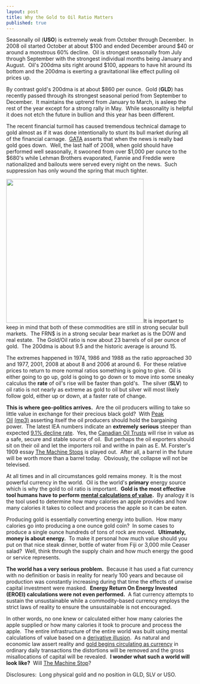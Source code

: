 ```yaml
---
layout: post
title: Why the Gold to Oil Ratio Matters
published: true
---
```

<p>Seasonally oil (<strong>USO</strong>) is extremely weak from October through December.  In 2008 oil started October at about $100 and ended December around $40 or around a monstrous 60% decline.  Oil is strongest seasonally from July through September with the strongest individual months being January and August.  Oil's 200dma sits right around $100, appears to have hit around its bottom and the 200dma is exerting a gravitational like effect pulling oil prices up.</p>
<p>By contrast gold's 200dma is at about $860 per ounce.  Gold (<strong>GLD</strong>) has recently passed through its strongest seasonal period from September to December.  It maintains the uptrend from January to March, is asleep the rest of the year except for a strong rally in May.  While seasonality is helpful it does not etch the future in bullion and this year has been different.</p>
<p>The recent financial turmoil has caused tremendous technical damage to gold almost as if it was done intentionally to stunt its bull market during all of the financial carnage.  <a href="http://www.runtogold.com/2005/09/goldrush-21/" target="_blank">GATA</a> asserts that when the news is really bad gold goes down.  Well, the last half of 2008, when gold should have performed well seasonally, it swooned from over $1,000 per ounce to the $680's while Lehman Brothers evaporated, Fannie and Freddie were nationalized and bailouts were served every night on the news.  Such suppression has only wound the spring that much tighter.</p>
<p><a href="http://www.runtogold.com/goldmoney" target="_blank"><img class="alignright" title="Gold to Oil Ratio on December 28 2008" src="{{ site.baseurl }}/images/gordec28.jpg" alt="" width="368" height="386" /></a>It is important to keep in mind that both of these commodities are still in strong secular bull markets.  The FRN$ is in a strong secular bear market as is the DOW and real estate.  The Gold/Oil ratio is now about 23 barrels of oil per ounce of gold.  The 200dma is about 9.5 and the historic average is around 15.</p>
<p>The extremes happened in 1974, 1986 and 1988 as the ratio approached 30 and 1977, 2001, 2008 at about 8 and 2006 at around 6.  For these relative prices to return to more normal ratios something is going to give.  Oil is either going to go up, gold is going to go down or to move into some sneaky calculus the <strong>rate</strong> of oil's rise will be faster than gold's.  The silver (<strong>SLV</strong>) to oil ratio is not nearly as extreme as gold to oil but silver will most likely follow gold, either up or down, at a faster rate of change.</p>
<p><strong>This is where geo-politics arrives.</strong>  Are the oil producers willing to take so little value in exchange for their precious black gold?  With <a href="http://www.runtogold.com/2006/09/peak-oil-theory/" target="_blank">Peak Oil</a> <a href="http://runtogold.com/sounds/MattSavinar.mp3">(mp3)</a> asserting itself the oil producers should hold the bargaining power.  The latest IEA numbers indicate an <strong>extremely serious</strong> steeper than expected <a href="http://www.ft.com/cms/s/0/0830883c-a55b-11dd-b4f5-000077b07658.html?nclick_check=1" target="_blank">9.1% decline rate</a>.  Yes, the <a href="http://www.runtogold.com/2008/12/canadian-royalty-trusts-look-cheap/" target="_blank">Canadian Oil Trusts</a> will rise in value as a safe, secure and stable source of oil.  But perhaps the oil exporters should sit on their oil and let the importers roil and writhe in pain as E. M. Forster's 1909 essay <a href="http://www.runtogold.com/2006/12/the-machine-stops-by-e-m-forster/" target="_blank">The Machine Stops</a> is played out.  After all, a barrel in the future will be worth more than a barrel today.  Obviously, the collapse will not be televised.</p>
<p>At all times and in all circumstances gold remains money.  It is the most powerful currency in the world.  Oil is the world's <strong>primary</strong> energy source which is why the gold to oil ratio is important.  <strong>Gold is the most effective tool humans have to perform <a href="http://www.runtogold.com/2008/08/value-calculation/" target="_blank">mental calculations of value</a></strong><strong>.</strong>  By analogy it is the tool used to determine how many calories an apple provides and how many calories it takes to collect and process the apple so it can be eaten.</p>
<p>Producing gold is essentially converting energy into bullion.  How many calories go into producing a one ounce gold coin?  In some cases to produce a single ounce hundreds of tons of rock are moved.  <strong>Ultimately, money is about energy.</strong>  To make it personal how much value should you put on that nice steak dinner, bottle of water from Fiji or 3,000 mile Ceaser salad?  Well, think through the supply chain and how much energy the good or service represents.</p>
<p><strong>The world has a very serious problem.</strong>  Because it has used a fiat currency with no definition or basis in reality for nearly 100 years and because oil production was constantly increasing during that time the effects of unwise capital investment were masked.  <strong>Energy Return On Energy Invested (EROEI) calculations were not even performed.</strong>  A fiat currency attempts to sustain the unsustainable while a commodity-based currency employs the strict laws of reality to ensure the unsustainable is not encouraged.</p>
<p><strong></strong>In other words, no one knew or calculated either how many calories the apple supplied or how many calories it took to procure and process the apple.  The entire infrastructure of the entire world was built using mental calculations of value based on a <a href="http://www.runtogold.com/2008/10/derivative-illusion/" target="_blank">derivative illusion</a>.  As natural and economic law assert reality and <a href="http://www.runtogold.com/goldmoney" target="_blank">gold begins circulating as currency</a> in ordinary daily transactions the distortions will be removed and the gross misallocations of capital will be revealed.  <strong>I wonder what such a world will look like?</strong>  Will <a href="http://www.runtogold.com/2006/12/the-machine-stops-by-e-m-forster/" target="_blank">The Machine Stop</a>?</p>
<p>Disclosures:  Long physical gold and no position in GLD, SLV or USO.</p>
